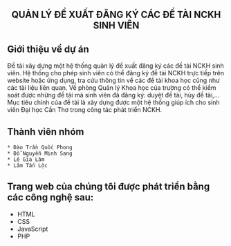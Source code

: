 <h2 align="center">QUẢN LÝ ĐỀ XUẤT ĐĂNG KÝ CÁC ĐỀ TÀI NCKH SINH VIÊN </h2>

## Giới thiệu về dự án

Đề tài xây dựng một hệ thống quản lý đề xuất đăng ký các đề tài NCKH sinh viên. Hệ thống cho phép sinh viên có thể đăng ký đề tài NCKH trực tiếp trên website hoặc ứng dụng, tra cứu thông tin về các đề tài khoa học cũng như các tài liệu liên quan. Về phòng Quản lý Khoa học của trường có thể kiểm soát được những đề tài mà sinh viên đã đăng ký: duyệt đề tài, hủy đề tài,… Mục tiêu chính của đề tài là xây dựng được một hệ thống giúp ích cho sinh viên Đại học Cần Thơ trong công tác phát triển NCKH.


## Thành viên nhóm

    * Đào Trần Quốc Phong
    * Đỗ Nguyễn Minh Sang
    * Lê Gia Lâm
    * Lâm Tấn Lộc

## Trang web của chúng tôi được phát triển bằng các công nghệ sau:

* HTML
* CSS
* JavaScript
* PHP

